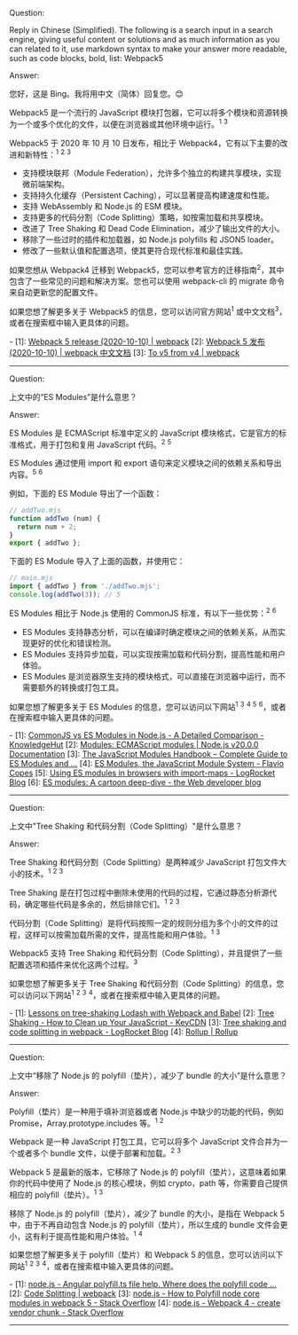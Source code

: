 Question:

Reply in Chinese (Simplified).
The following is a search input in a search engine, giving useful content or solutions and as much information as you can related to it, use markdown syntax to make your answer more readable, such as code blocks, bold, list:
Webpack5

Answer:

您好，这是 Bing。我将用中文（简体）回复您。😊

Webpack5 是一个流行的 JavaScript 模块打包器，它可以将多个模块和资源转换为一个或多个优化的文件，以便在浏览器或其他环境中运行。<sup>1</sup> <sup>3</sup>

Webpack5 于 2020 年 10 月 10 日发布，相比于 Webpack4，它有以下主要的改进和新特性：<sup>1</sup> <sup>2</sup> <sup>3</sup>

- 支持模块联邦（Module Federation），允许多个独立的构建共享模块，实现微前端架构。
- 支持持久化缓存（Persistent Caching），可以显著提高构建速度和性能。
- 支持 WebAssembly 和 Node.js 的 ESM 模块。
- 支持更多的代码分割（Code Splitting）策略，如按需加载和共享模块。
- 改进了 Tree Shaking 和 Dead Code Elimination，减少了输出文件的大小。
- 移除了一些过时的插件和加载器，如 Node.js polyfills 和 JSON5 loader。
- 修改了一些默认值和配置选项，使其更符合现代标准和最佳实践。

如果您想从 Webpack4 迁移到 Webpack5，您可以参考官方的迁移指南<sup>2</sup>，其中包含了一些常见的问题和解决方案。您也可以使用 webpack-cli 的 migrate 命令来自动更新您的配置文件。

如果您想了解更多关于 Webpack5 的信息，您可以访问官方网站<sup>1</sup> 或中文文档<sup>3</sup>，或者在搜索框中输入更具体的问题。

\-
\[1]: [Webpack 5 release (2020-10-10) | webpack](https://webpack.js.org/blog/2020-10-10-webpack-5-release/)
\[2]: [Webpack 5 发布 (2020-10-10) | webpack 中文文档](https://webpack.docschina.org/blog/2020-10-10-webpack-5-release/)
\[3]: [To v5 from v4 | webpack](https://webpack.js.org/migrate/5/)

<hr/>

Question:

上文中的“ES Modules”是什么意思？

Answer:

ES Modules 是 ECMAScript 标准中定义的 JavaScript 模块格式，它是官方的标准格式，用于打包和复用 JavaScript 代码。<sup>2</sup> <sup>5</sup>

ES Modules 通过使用 import 和 export 语句来定义模块之间的依赖关系和导出内容。<sup>5</sup> <sup>6</sup>

例如，下面的 ES Module 导出了一个函数：

```js
// addTwo.mjs
function addTwo (num) {
  return num + 2;
}
export { addTwo };
```

下面的 ES Module 导入了上面的函数，并使用它：

```js
// main.mjs
import { addTwo } from './addTwo.mjs';
console.log(addTwo(3)); // 5
```

ES Modules 相比于 Node.js 使用的 CommonJS 标准，有以下一些优势：<sup>2</sup> <sup>6</sup>

- ES Modules 支持静态分析，可以在编译时确定模块之间的依赖关系，从而实现更好的优化和错误检测。
- ES Modules 支持异步加载，可以实现按需加载和代码分割，提高性能和用户体验。
- ES Modules 是浏览器原生支持的模块格式，可以直接在浏览器中运行，而不需要额外的转换或打包工具。

如果您想了解更多关于 ES Modules 的信息，您可以访问以下网站<sup>1</sup> <sup>3</sup> <sup>4</sup> <sup>5</sup> <sup>6</sup>，或者在搜索框中输入更具体的问题。

\-
\[1]: [CommonJS vs ES Modules in Node.js - A Detailed Comparison - KnowledgeHut](https://www.knowledgehut.com/blog/web-development/commonjs-vs-es-modules)
\[2]: [Modules: ECMAScript modules | Node.js v20.0.0 Documentation](https://nodejs.org/api/esm.html)
\[3]: [The JavaScript Modules Handbook – Complete Guide to ES Modules and ...](https://www.freecodecamp.org/news/javascript-es-modules-and-module-bundlers/)
\[4]: [ES Modules, the JavaScript Module System - Flavio Copes](https://flaviocopes.com/es-modules/)
\[5]: [Using ES modules in browsers with import-maps - LogRocket Blog](https://blog.logrocket.com/es-modules-in-browsers-with-import-maps/)
\[6]: [ES modules: A cartoon deep-dive - the Web developer blog](https://hacks.mozilla.org/2018/03/es-modules-a-cartoon-deep-dive/)

<hr/>

Question:

上文中"Tree Shaking 和代码分割（Code Splitting）"是什么意思？

Answer:

Tree Shaking 和代码分割（Code Splitting）是两种减少 JavaScript 打包文件大小的技术。<sup>1</sup> <sup>2</sup> <sup>3</sup>

Tree Shaking 是在打包过程中删除未使用的代码的过程，它通过静态分析源代码，确定哪些代码是多余的，然后排除它们。<sup>1</sup> <sup>2</sup> <sup>3</sup>

代码分割（Code Splitting）是将代码按照一定的规则分组为多个小的文件的过程，这样可以按需加载所需的文件，提高性能和用户体验。<sup>1</sup> <sup>3</sup>

Webpack5 支持 Tree Shaking 和代码分割（Code Splitting），并且提供了一些配置选项和插件来优化这两个过程。<sup>3</sup>

如果您想了解更多关于 Tree Shaking 和代码分割（Code Splitting）的信息，您可以访问以下网站<sup>1</sup> <sup>2</sup> <sup>3</sup> <sup>4</sup>，或者在搜索框中输入更具体的问题。

\-
\[1]: [Lessons on tree-shaking Lodash with Webpack and Babel](https://www.azavea.com/blog/2019/03/07/lessons-on-tree-shaking-lodash/)
\[2]: [Tree Shaking - How to Clean up Your JavaScript - KeyCDN](https://www.keycdn.com/blog/tree-shaking)
\[3]: [Tree shaking and code splitting in webpack - LogRocket Blog](https://blog.logrocket.com/tree-shaking-and-code-splitting-in-webpack/)
\[4]: [Rollup | Rollup](https://rollupjs.org/)

<hr/>

Question:

上文中“移除了 Node.js 的 polyfill（垫片），减少了 bundle 的大小”是什么意思？

Answer:

Polyfill（垫片）是一种用于填补浏览器或者 Node.js 中缺少的功能的代码，例如 Promise，Array.prototype.includes 等。<sup>1</sup> <sup>2</sup>

Webpack 是一种 JavaScript 打包工具，它可以将多个 JavaScript 文件合并为一个或者多个 bundle 文件，以便于部署和加载。<sup>2</sup> <sup>3</sup>

Webpack 5 是最新的版本，它移除了 Node.js 的 polyfill（垫片），这意味着如果你的代码中使用了 Node.js 的核心模块，例如 crypto，path 等，你需要自己提供相应的 polyfill（垫片）。<sup>1</sup> <sup>3</sup>

移除了 Node.js 的 polyfill（垫片），减少了 bundle 的大小，是指在 Webpack 5 中，由于不再自动包含 Node.js 的 polyfill（垫片），所以生成的 bundle 文件会更小，这有利于提高性能和用户体验。<sup>1</sup> <sup>4</sup>

如果您想了解更多关于 polyfill（垫片）和 Webpack 5 的信息，您可以访问以下网站<sup>1</sup> <sup>2</sup> <sup>3</sup> <sup>4</sup>，或者在搜索框中输入更具体的问题。

\-
\[1]: [node.js - Angular polyfill.ts file help. Where does the polyfill code ...](https://stackoverflow.com/questions/70128970/angular-polyfill-ts-file-help-where-does-the-polyfill-code-go-and-what-is-requ)
\[2]: [Code Splitting | webpack](https://webpack.js.org/guides/code-splitting/)
\[3]: [node.js - How to Polyfill node core modules in webpack 5 - Stack Overflow](https://stackoverflow.com/questions/64557638/how-to-polyfill-node-core-modules-in-webpack-5)
\[4]: [node.js - Webpack 4 - create vendor chunk - Stack Overflow](https://stackoverflow.com/questions/48985780/webpack-4-create-vendor-chunk)

<hr/>

